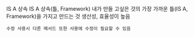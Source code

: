 IS A 상속
	IS A 상속(틀, Framework)
	내가 만들 고싶은 것의 가장 가까운 틀(IS A, Framework)을 가지고 만드는 것
	생산성, 효율성이 높음
	
	수정 사용시 다른 메서드 또한 사용에 수정이 필요할 수 있음